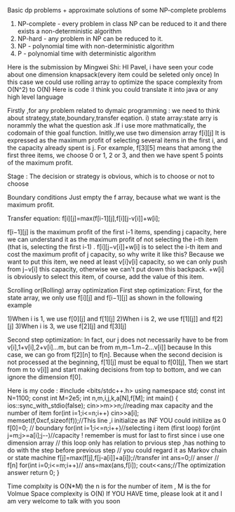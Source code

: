 Basic dp problems + approximate solutions of some NP-complete problems

1. NP-complete - every problem in class NP can be reduced to it and there exists a non-deterministic algorithm
2. NP-hard - any problem in NP can be reduced to it. 
3. NP - polynomial time with non-deterministic algorithm
4. P - polynomial time with deterministic algorithm

Here is the submission by Mingwei Shi:
HI Pavel, i have seen your code about one dimension knapsack(every item could be seleted only once)
In this case we could use rolling array to optimize the space complexity from O(N^2) to O(N)
Here is code :I think  you could translate it into java or any high level language 

Firstly ,for any problem related to dymaic programming : we need to think about strategy,state,boundary,transfer eqation.
i) state array:state arry is norammly the what the question ask .If i use more mathmatically, the codomain of thie goal function.
Initlly,we use two dimension array f[i][j] It is expressed as the maximum profit of selecting several items in the first i, and the capacity already spent is j.
For example, f[3][5] means that among the first three items, we choose 0 or 1, 2 or 3, and then we have spent 5 points of the maximum profit.

Stage :
The decision or strategy  is obvious, which is to choose or not to choose 

Boundary conditions
Just empty the f array, because what we want is the maximum profit.

Transfer equation:
f[i][j]=max(f[i-1][j],f[i][j-v[i]]+w[i];

f[i−1][j] is the maximum profit of the first i-1 items, spending j capacity, here we can understand it as the maximum profit of not selecting the i-th item (that is, selecting the first i-1) .
f[i][j−v[i]]+w[i] is to select the i-th item and cost the maximum profit of j capacity, so why write it like this?
Because we want to put this item, we need at least v[i]v[i] capacity, so we can only push from j−v[i] this capacity, otherwise we can't put down this backpack.
+w[i] is obviously to select this item, of course, add the value of this item.

Scrolling or(Rolling) array optimization
First step optimization:
First, for the state array, we only use f[i][j] and f[i−1][j] as shown in the following example

1)When i is 1, we use f[0][j] and f[1][j]
2)When i is 2, we use f[1][j]] and f[2][j]
3)When i is 3, we use f[2][j] and f[3][j]


Second step optimization:
In fact, our j does not necessarily have to be from v[i],1+v[i],2+v[i]…m, but can be from m,m−1.m−2…v[i]] because In this case, we can go from f[2][n] to f[n]. Because when the second decision is not processed at the beginning, f[1][j] must be equal to f[0][j], Then we start from m to v[i]] and start making decisions from top to bottom, and we can ignore the dimension f[0].

Here is my code :
#include <bits/stdc++.h>
using namespace std;
const int N=1100;
const int M=2e5;
int n,m,i,j,k,a[N],f[M];
int main()
{
    ios::sync_with_stdio(false);
    cin>>m>>n;//reading max capacity and the number of item
    for(int i=1;i<=n;i++)
        cin>>a[i]; 
    memset(f,0xcf,sizeof(f));//This line ,i initialize as INF YOU could initilize as 0
    f[0]=0; // boundary 
    for(int i=1;i<=n;i++)//selecting i item (first loop)
        for(int j=m;j>=a[i];j--)//capacity ! remember is must for last to first since i use one dimension array
        // this loop only has relation to prvious step ,has nothing to do with the step before previous step
        // you could regard it as Markov chain or state machine 
            f[j]=max(f[j],f[j-a[i]]+a[i]);//transfer
    int ans=0;// anser
    // f[n]
    for(int i=0;i<=m;i++)//
        ans=max(ans,f[i]);
    cout<<ans;//The optimization answer
    return 0;
}

Time complxity is O(N*M) the n is for the number of item , M is the for Volmue
Space complexity is O(N)
If YOU HAVE time, please look at it and I am very welcome to talk with you soon 
